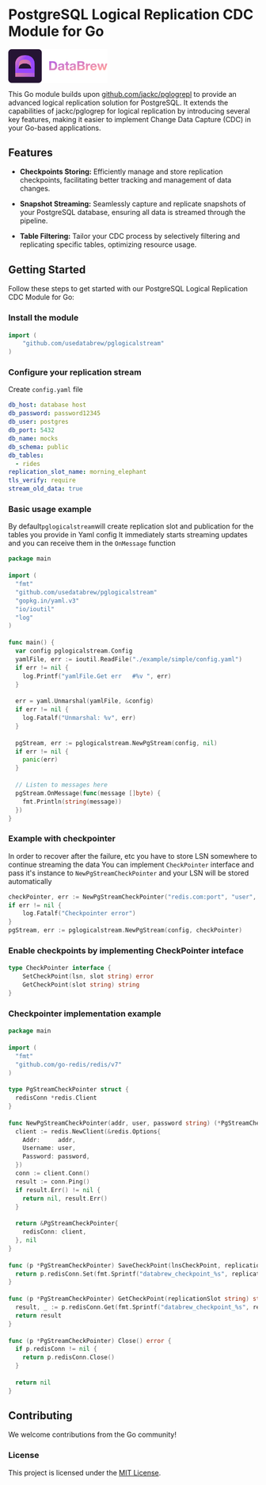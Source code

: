 # PostgreSQL Logical Replication CDC Module for Go

<img src='./images/databrew-logo.png' width="200px" align="middle" >

This Go module builds upon [github.com/jackc/pglogrepl](https://github.com/jackc/pglogrepl) to provide an advanced
logical replication solution for PostgreSQL. It extends the capabilities of jackc/pglogrep for logical replication by
introducing several key features, making it easier to implement Change Data Capture (CDC) in your Go-based applications.

## Features

- **Checkpoints Storing:** Efficiently manage and store replication checkpoints, facilitating better tracking and
  management of data changes.

- **Snapshot Streaming:** Seamlessly capture and replicate snapshots of your PostgreSQL database, ensuring all data is
  streamed through the pipeline.

- **Table Filtering:** Tailor your CDC process by selectively filtering and replicating specific tables, optimizing
  resource usage.

## Getting Started

Follow these steps to get started with our PostgreSQL Logical Replication CDC Module for Go:

### Install the module

```go
import (
    "github.com/usedatabrew/pglogicalstream"
)

```

### Configure your replication stream

Create `config.yaml` file

```yaml
db_host: database host
db_password: password12345
db_user: postgres
db_port: 5432
db_name: mocks
db_schema: public
db_tables:
  - rides
replication_slot_name: morning_elephant
tls_verify: require
stream_old_data: true
```

### Basic usage example

By default`pglogicalstream`will create replication slot and publication for the tables you provide in Yaml config
It immediately starts streaming updates and you can receive them in the `OnMessage` function

```go
package main

import (
  "fmt"
  "github.com/usedatabrew/pglogicalstream"
  "gopkg.in/yaml.v3"
  "io/ioutil"
  "log"
)

func main() {
  var config pglogicalstream.Config
  yamlFile, err := ioutil.ReadFile("./example/simple/config.yaml")
  if err != nil {
    log.Printf("yamlFile.Get err   #%v ", err)
  }

  err = yaml.Unmarshal(yamlFile, &config)
  if err != nil {
    log.Fatalf("Unmarshal: %v", err)
  }

  pgStream, err := pglogicalstream.NewPgStream(config, nil)
  if err != nil {
    panic(err)
  }

  // Listen to messages here
  pgStream.OnMessage(func(message []byte) {
    fmt.Println(string(message))
  })
}
```

### Example with checkpointer

In order to recover after the failure, etc you have to store LSN somewhere to continue streaming the data
You can implement `CheckPointer` interface and pass it's instance to  `NewPgStreamCheckPointer` and your LSN
will be stored automatically

```go
checkPointer, err := NewPgStreamCheckPointer("redis.com:port", "user", "password")
if err != nil {
    log.Fatalf("Checkpointer error")
}
pgStream, err := pglogicalstream.NewPgStream(config, checkPointer)
```

### Enable checkpoints by implementing CheckPointer inteface

```go
type CheckPointer interface {
    SetCheckPoint(lsn, slot string) error
    GetCheckPoint(slot string) string
}
```

### Checkpointer implementation example

```go
package main

import (
  "fmt"
  "github.com/go-redis/redis/v7"
)

type PgStreamCheckPointer struct {
  redisConn *redis.Client
}

func NewPgStreamCheckPointer(addr, user, password string) (*PgStreamCheckPointer, error) {
  client := redis.NewClient(&redis.Options{
    Addr:     addr,
    Username: user,
    Password: password,
  })
  conn := client.Conn()
  result := conn.Ping()
  if result.Err() != nil {
    return nil, result.Err()
  }

  return &PgStreamCheckPointer{
    redisConn: client,
  }, nil
}

func (p *PgStreamCheckPointer) SaveCheckPoint(lnsCheckPoint, replicationSlot string) error {
  return p.redisConn.Set(fmt.Sprintf("databrew_checkpoint_%s", replicationSlot), lnsCheckPoint, 0).Err()
}

func (p *PgStreamCheckPointer) GetCheckPoint(replicationSlot string) string {
  result, _ := p.redisConn.Get(fmt.Sprintf("databrew_checkpoint_%s", replicationSlot)).Result()
  return result
}

func (p *PgStreamCheckPointer) Close() error {
  if p.redisConn != nil {
    return p.redisConn.Close()
  }

  return nil
}
```

## Contributing

We welcome contributions from the Go community!

### License

This project is licensed under the [MIT License](LICENSE).